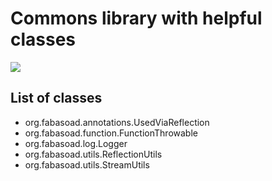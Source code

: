 # Commons library with helpful classes

[![](https://jitpack.io/v/fabasoad/commons-lang.svg)](https://jitpack.io/#fabasoad/commons-lang/0.1)

## List of classes

- org.fabasoad.annotations.UsedViaReflection
- org.fabasoad.function.FunctionThrowable
- org.fabasoad.log.Logger
- org.fabasoad.utils.ReflectionUtils
- org.fabasoad.utils.StreamUtils